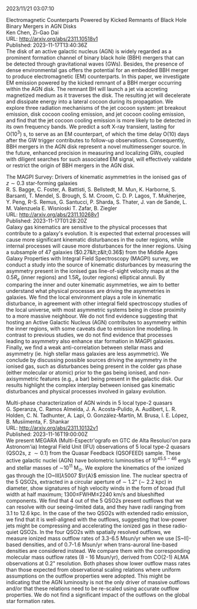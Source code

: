 2023/11/21 03:07:10  

Electromagnetic Counterparts Powered by Kicked Remnants of Black Hole
  Binary Mergers in AGN Disks  
Ken Chen, Zi-Gao Dai  
URL: http://arxiv.org/abs/2311.10518v1  
Published: 2023-11-17T13:40:36Z  
  The disk of an active galactic nucleus (AGN) is widely regarded as a prominent formation channel of binary black hole (BBH) mergers that can be detected through gravitational waves (GWs). Besides, the presence of dense environmental gas offers the potential for an embedded BBH merger to produce electromagnetic (EM) counterparts. In this paper, we investigate EM emission powered by the kicked remnant of a BBH merger occurring within the AGN disk. The remnant BH will launch a jet via accreting magnetized medium as it traverses the disk. The resulting jet will decelerate and dissipate energy into a lateral cocoon during its propagation. We explore three radiation mechanisms of the jet cocoon system: jet breakout emission, disk cocoon cooling emission, and jet cocoon cooling emission, and find that the jet cocoon cooling emission is more likely to be detected in its own frequency bands. We predict a soft X-ray transient, lasting for O($10^3$) s, to serve as an EM counterpart, of which the time delay O(10) days after the GW trigger contributes to follow-up observations. Consequently, BBH mergers in the AGN disk represent a novel multimessenger source. In the future, enhanced precision in measuring and localizing GWs, coupled with diligent searches for such associated EM signal, will effectively validate or restrict the origin of BBH mergers in the AGN disk.   

The MAGPI Survey: Drivers of kinematic asymmetries in the ionised gas of
  $z\sim0.3$ star-forming galaxies  
R. S. Bagge, C. Foster, A. Battisti, S. Bellstedt, M. Mun, K. Harborne, S. Barsanti, T. Mendel, S. Brough, S. M. Croom, C. D. P. Lagos, T. Mukherjee, Y. Peng, R-S. Remus, G. Santucci, P. Sharda, S. Thater, J. van de Sande, L. M. Valenzuela E. Wisnioski T. Zafar, B. Ziegler  
URL: http://arxiv.org/abs/2311.10268v1  
Published: 2023-11-17T01:28:20Z  
  Galaxy gas kinematics are sensitive to the physical processes that contribute to a galaxy's evolution. It is expected that external processes will cause more significant kinematic disturbances in the outer regions, while internal processes will cause more disturbances for the inner regions. Using a subsample of 47 galaxies ($0.27&lt;z&lt;0.36$) from the Middle Ages Galaxy Properties with Integral Field Spectroscopy (MAGPI) survey, we conduct a study into the source of kinematic disturbances by measuring the asymmetry present in the ionised gas line-of-sight velocity maps at the $0.5R_e$ (inner regions) and $1.5R_e$ (outer regions) elliptical annuli. By comparing the inner and outer kinematic asymmetries, we aim to better understand what physical processes are driving the asymmetries in galaxies. We find the local environment plays a role in kinematic disturbance, in agreement with other integral field spectroscopy studies of the local universe, with most asymmetric systems being in close proximity to a more massive neighbour. We do not find evidence suggesting that hosting an Active Galactic Nucleus (AGN) contributes to asymmetry within the inner regions, with some caveats due to emission line modelling. In contrast to previous studies, we do not find evidence that processes leading to asymmetry also enhance star formation in MAGPI galaxies. Finally, we find a weak anti-correlation between stellar mass and asymmetry (ie. high stellar mass galaxies are less asymmetric). We conclude by discussing possible sources driving the asymmetry in the ionised gas, such as disturbances being present in the colder gas phase (either molecular or atomic) prior to the gas being ionised, and non-axisymmetric features (e.g., a bar) being present in the galactic disk. Our results highlight the complex interplay between ionised gas kinematic disturbances and physical processes involved in galaxy evolution.   

Multi-phase characterization of AGN winds in 5 local type-2 quasars  
G. Speranza, C. Ramos Almeida, J. A. Acosta-Pulido, A. Audibert, L. R. Holden, C. N. Tadhunter, A. Lapi, O. González-Martín, M. Brusa, I. E. López, B. Musiimenta, F. Shankar  
URL: http://arxiv.org/abs/2311.10132v1  
Published: 2023-11-16T19:00:00Z  
  We present MEGARA (Multi-Espectr\'ografo en GTC de Alta Resoluci\'on para Astronom\'ia) Integral Field Unit (IFU) observations of 5 local type-2 quasars (QSO2s, z $\sim 0.1$) from the Quasar Feedback (QSOFEED) sample. These active galactic nuclei (AGN) have bolometric luminosities of 10$^{45.5-46}$ erg/s and stellar masses of $\sim$10$^{11}$ M$_{\odot}$. We explore the kinematics of the ionized gas through the [O~III]$\lambda$5007 $\r{A}$ emission line. The nuclear spectra of the 5 QSO2s, extracted in a circular aperture of $\sim$ 1.2" ($\sim$ 2.2 kpc) in diameter, show signatures of high velocity winds in the form of broad (full width at half maximum; 1300$\leq$FWHM$\leq$2240 km/s and blueshifted components. We find that 4 out of the 5 QSO2s present outflows that we can resolve with our seeing-limited data, and they have radii ranging from 3.1 to 12.6 kpc. In the case of the two QSO2s with extended radio emission, we find that it is well-aligned with the outflows, suggesting that low-power jets might be compressing and accelerating the ionized gas in these radio-quiet QSO2s. In the four QSO2s with spatially resolved outflows, we measure ionized mass outflow rates of 3.3-6.5 Msun/yr when we use [S~II]-based densities, and of 0.7-1.6 Msun/yr when trans-auroral line-based densities are considered instead. We compare them with the corresponding molecular mass outflow rates (8 - 16 Msun/yr), derived from CO(2-1) ALMA observations at 0.2" resolution. Both phases show lower outflow mass rates than those expected from observational scaling relations where uniform assumptions on the outflow properties were adopted. This might be indicating that the AGN luminosity is not the only driver of massive outflows and/or that these relations need to be re-scaled using accurate outflow properties. We do not find a significant impact of the outflows on the global star formation rates.   

